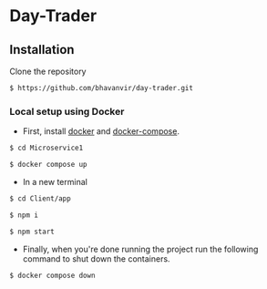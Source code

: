 # Day-Trader

## Installation

Clone the repository
```bash
$ https://github.com/bhavanvir/day-trader.git
```
### Local setup using Docker
- First, install [docker](https://docs.docker.com/get-docker/) and [docker-compose](https://docs.docker.com/compose/install/).
```bash
$ cd Microservice1
```
```bash
$ docker compose up
```

- In a new terminal
```bash
$ cd Client/app
```
```bash
$ npm i
```
```bash
$ npm start
```

- Finally, when you're done running the project run the following command to shut down the containers.

```bash
$ docker compose down
```